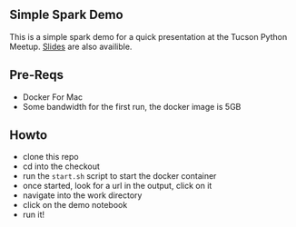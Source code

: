 ## Simple Spark Demo
This is a simple spark demo for a quick presentation at the Tucson Python
Meetup.  [Slides](https://speakerdeck.com/nathanhruby/apache-spark-overview) are also availible.

## Pre-Reqs
- Docker For Mac
- Some bandwidth for the first run, the docker image is 5GB

## Howto
- clone this repo
- cd into the checkout
- run the `start.sh` script to start the docker container
- once started, look  for a url in the output, click on it
- navigate into the work directory
- click on the demo notebook
- run it!
